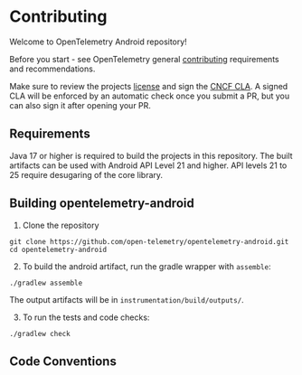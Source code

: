 # Contributing

Welcome to OpenTelemetry Android repository!

Before you start - see OpenTelemetry general
[contributing](https://github.com/open-telemetry/community/blob/main/CONTRIBUTING.md)
requirements and recommendations.

Make sure to review the projects [license](LICENSE) and sign the
[CNCF CLA](https://identity.linuxfoundation.org/projects/cncf). A signed CLA will be enforced by an
automatic check once you submit a PR, but you can also sign it after opening your PR.

## Requirements

Java 17 or higher is required to build the projects in this repository.
The built artifacts can be used with Android API Level 21 and higher.
API levels 21 to 25 require desugaring of the core library.

## Building opentelemetry-android

1. Clone the repository
```
git clone https://github.com/open-telemetry/opentelemetry-android.git
cd opentelemetry-android
```

2. To build the android artifact, run the gradle wrapper with `assemble`:
```
./gradlew assemble
```

The output artifacts will be in `instrumentation/build/outputs/`.

3. To run the tests and code checks:
```
./gradlew check
```

## Code Conventions
